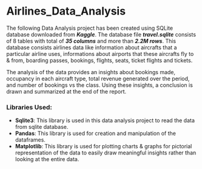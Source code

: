 # Airlines_Data_Analysis
The following Data Analysis project has been created using SQLite database downloaded from ***Kaggle***. The database file ***travel.sqlite*** consists of 8 tables with total of ***35 columns*** and more than ***2.2M rows***. This database consists airlines data like information about aircrafts that a particular airline uses, informations about airports that these aircrafts fly to & from, boarding passes, bookings, flights, seats, ticket flights and tickets. 

The analysis of the data provides an insights about bookings made, occupancy in each aircraft type, total revenue generated over the period, and number of bookings vs the class. Using these insights, a conclusion is drawn and summarized at the end of the report.

### Libraries Used:
- **Sqlite3**: This library is used in this data analysis project to read the data from sqlite database.
- **Pandas**: This library is used for creation and manipulation of the dataframes.
- **Matplotlib**: This library is used for plotting charts & graphs for pictorial representation of the data to easily draw meaningful insights rather than looking at the entire data.
